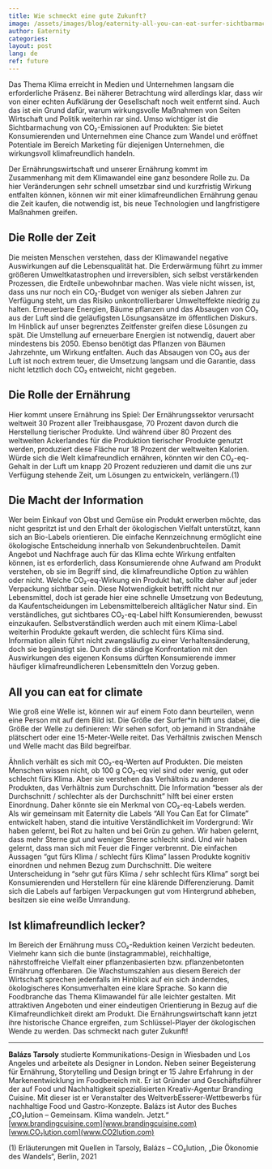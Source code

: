 ```yaml
---
title: Wie schmeckt eine gute Zukunft?
image: /assets/images/blog/eaternity-all-you-can-eat-surfer-sichtbarmachung-CO2.png
author: Eaternity
categories:
layout: post
lang: de
ref: future
---
```


Das Thema Klima erreicht in Medien und Unternehmen langsam die erforderliche Präsenz. Bei näherer Betrachtung wird allerdings klar, dass wir von einer echten Aufklärung der Gesellschaft noch weit entfernt sind. Auch das ist ein Grund dafür, warum wirkungsvolle Maßnahmen von Seiten Wirtschaft und Politik weiterhin rar sind. Umso wichtiger ist die Sichtbarmachung von CO₂-Emissionen auf Produkten: Sie bietet Konsumierenden und Unternehmen eine Chance zum Wandel und eröffnet Potentiale im Bereich Marketing für diejenigen Unternehmen, die wirkungsvoll klimafreundlich handeln. 
 
Der Ernährungswirtschaft und unserer Ernährung kommt im Zusammenhang mit dem Klimawandel eine ganz besondere Rolle zu. Da hier Veränderungen sehr schnell umsetzbar sind und kurzfristig Wirkung entfalten können, können wir mit einer klimafreundlichen Ernährung genau die Zeit kaufen, die notwendig ist, bis neue Technologien und langfristigere Maßnahmen greifen. 
 
## Die Rolle der Zeit
Die meisten Menschen verstehen, dass der Klimawandel negative Auswirkungen auf die Lebensqualität hat. Die Erderwärmung führt zu immer größeren Umweltkatastrophen und irreversiblen, sich selbst verstärkenden Prozessen, die Erdteile unbewohnbar machen. Was viele nicht wissen, ist, dass uns nur noch ein CO₂-Budget von weniger als sieben Jahren zur Verfügung steht, um das Risiko unkontrollierbarer Umwelteffekte niedrig zu halten.
Erneuerbare Energien, Bäume pflanzen und das Absaugen von CO₂ aus der Luft sind die geläufigsten Lösungsansätze im öffentlichen Diskurs. Im Hinblick auf unser begrenztes Zeitfenster greifen diese Lösungen zu spät. Die Umstellung auf erneuerbare Energien ist notwendig, dauert aber mindestens bis 2050. Ebenso benötigt das Pflanzen von Bäumen Jahrzehnte, um Wirkung entfalten. Auch das Absaugen von CO₂ aus der Luft ist noch extrem teuer, die Umsetzung langsam und die Garantie, dass nicht letztlich doch CO₂ entweicht, nicht gegeben.
 
## Die Rolle der Ernährung
Hier kommt unsere Ernährung ins Spiel: Der Ernährungssektor verursacht weltweit 30 Prozent aller Treibhausgase, 70 Prozent davon durch die Herstellung tierischer Produkte. Und während über 80 Prozent des weltweiten Ackerlandes für die Produktion tierischer Produkte genutzt werden, produziert diese Fläche nur 18 Prozent der weltweiten Kalorien. Würde sich die Welt klimafreundlich ernähren, könnten wir den CO₂-eq-Gehalt in der Luft um knapp 20 Prozent reduzieren und damit die uns zur Verfügung stehende Zeit, um Lösungen zu entwickeln, verlängern.(1)
 
## Die Macht der Information
Wer beim Einkauf von Obst und Gemüse ein Produkt erwerben möchte, das nicht gespritzt ist und den Erhalt der ökologischen Vielfalt unterstützt, kann sich an Bio-Labels orientieren. Die einfache Kennzeichnung ermöglicht eine ökologische Entscheidung innerhalb von Sekundenbruchteilen. Damit Angebot und Nachfrage auch für das Klima echte Wirkung entfalten können, ist es erforderlich, dass Konsumierende ohne Aufwand am Produkt verstehen, ob sie im Begriff sind, die klimafreundliche Option zu wählen oder nicht. 
Welche CO₂-eq-Wirkung ein Produkt hat, sollte daher auf jeder Verpackung sichtbar sein. Diese Notwendigkeit betrifft nicht nur Lebensmittel, doch ist gerade hier eine schnelle Umsetzung von Bedeutung, da Kaufentscheidungen im Lebensmittelbereich alltäglicher Natur sind. Ein verständliches, gut sichtbares CO₂-eq-Label hilft Konsumierenden, bewusst einzukaufen. Selbstverständlich werden auch mit einem Klima-Label weiterhin Produkte gekauft werden, die schlecht fürs Klima sind. Information allein führt nicht zwangsläufig zu einer Verhaltensänderung, doch sie begünstigt sie. Durch die ständige Konfrontation mit den Auswirkungen des eigenen Konsums dürften Konsumierende immer häufiger klimafreundlicheren Lebensmitteln den Vorzug geben.
 
## All you can eat for climate
Wie groß eine Welle ist, können wir auf einem Foto dann beurteilen, wenn eine Person mit auf dem Bild ist. Die Größe der Surfer\*in hilft uns dabei, die Größe der Welle zu definieren: Wir sehen sofort, ob jemand in Strandnähe plätschert oder eine 15-Meter-Welle reitet. Das Verhältnis zwischen Mensch und Welle macht das Bild begreifbar. 

Ähnlich verhält es sich mit CO₂-eq-Werten auf Produkten. Die meisten Menschen wissen nicht, ob 100 g CO₂-eq viel sind oder wenig, gut oder schlecht fürs Klima. Aber sie verstehen das Verhältnis zu anderen Produkten, das Verhältnis zum Durchschnitt. Die Information “besser als der Durchschnitt / schlechter als der Durchschnitt” hilft bei einer ersten Einordnung. Daher könnte sie ein Merkmal von CO₂-eq-Labels werden.  
Als wir gemeinsam mit Eaternity die Labels “All You Can Eat for Climate” entwickelt haben, stand die intuitive Verständlichkeit im Vordergrund: Wir haben gelernt, bei Rot zu halten und bei Grün zu gehen. Wir haben gelernt, dass mehr Sterne gut und weniger Sterne schlecht sind. Und wir haben gelernt, dass man sich mit Feuer die Finger verbrennt. Die einfachen Aussagen “gut fürs Klima / schlecht fürs Klima” lassen Produkte kognitiv einordnen und nehmen Bezug zum Durchschnitt. Die weitere Unterscheidung in “sehr gut fürs Klima / sehr schlecht fürs Klima” sorgt bei Konsumierenden und Herstellern für eine klärende Differenzierung. Damit sich die Labels auf farbigen Verpackungen gut vom Hintergrund abheben, besitzen sie eine weiße Umrandung.

## Ist klimafreundlich lecker?
Im Bereich der Ernährung muss CO₂-Reduktion keinen Verzicht bedeuten. Vielmehr kann sich die bunte (instagrammable), reichhaltige, nährstoffreiche Vielfalt einer pflanzenbasierten bzw. pflanzenbetonten Ernährung offenbaren. Die Wachstumszahlen aus diesem Bereich der Wirtschaft sprechen jedenfalls im Hinblick auf ein sich änderndes, ökologischeres Konsumverhalten eine klare Sprache. 
So kann die Foodbranche das Thema Klimawandel für alle leichter gestalten. Mit attraktiven Angeboten und einer eindeutigen Orientierung in Bezug auf die Klimafreundlichkeit direkt am Produkt. Die Ernährungswirtschaft kann jetzt ihre historische Chance ergreifen, zum Schlüssel-Player der ökologischen Wende zu werden. Das schmeckt nach guter Zukunft!
 
 
________
 
**Balázs Tarsoly** studierte Kommunikations-Design in Wiesbaden und Los Angeles und arbeitete als Designer in London. Neben seiner Begeisterung für Ernährung, Storytelling und Design bringt er 15 Jahre Erfahrung in der Markenentwicklung im Foodbereich mit. Er ist Gründer und Geschäftsführer der auf Food und Nachhaltigkeit spezialisierten Kreativ-Agentur Branding Cuisine. Mit dieser ist er Veranstalter des WeltverbEsserer-Wettbewerbs für nachhaltige Food und Gastro-Konzepte. Balázs ist Autor des Buches „CO₂lution – Gemeinsam. Klima wandeln. Jetzt.“
[www.brandingcuisine.com](www.brandingcuisine.com)
[www.CO₂lution.com](www.CO2lution.com)
 
(1) Erläuterungen mit Quellen in Tarsoly, Balázs – CO₂lution, „Die Ökonomie des Wandels“, Berlin, 2021

